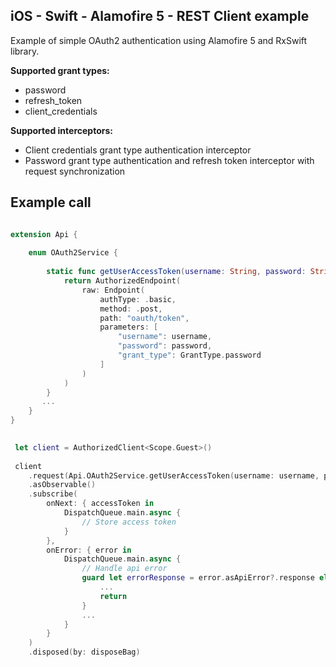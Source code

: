 ## iOS - Swift - Alamofire 5 - REST Client example

Example of simple OAuth2 authentication using Alamofire 5 and RxSwift library.

**Supported grant types:**

- password
- refresh_token
- client_credentials

**Supported interceptors:**

- Client credentials grant type authentication interceptor
- Password grant type authentication and refresh token interceptor with request synchronization

## Example call

```swift

extension Api {
    
    enum OAuth2Service {
                
        static func getUserAccessToken(username: String, password: String) -> AuthorizedEndpoint<Scope.Guest, UserAccessToken> {
            return AuthorizedEndpoint(
                raw: Endpoint(
                    authType: .basic,
                    method: .post,
                    path: "oauth/token",
                    parameters: [
                        "username": username,
                        "password": password,
                        "grant_type": GrantType.password
                    ]
                )
            )
        }
       ...
    }
}
```
```swift
 
 let client = AuthorizedClient<Scope.Guest>()
 
 client
    .request(Api.OAuth2Service.getUserAccessToken(username: username, password: password))
    .asObservable()
    .subscribe(
        onNext: { accessToken in
            DispatchQueue.main.async {
                // Store access token
            }
        },
        onError: { error in
            DispatchQueue.main.async {
                // Handle api error
                guard let errorResponse = error.asApiError?.response else {  
                    ...
                    return
                }
                ...
            }
        }
    )
    .disposed(by: disposeBag)
```
